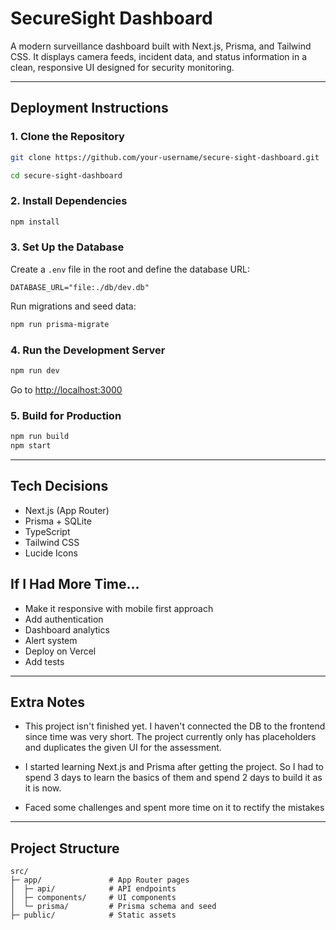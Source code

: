 # SecureSight Dashboard

A modern surveillance dashboard built with Next.js, Prisma, and Tailwind CSS. It displays camera feeds, incident data, and status information in a clean, responsive UI designed for security monitoring.

--- 

## Deployment Instructions

### 1. Clone the Repository

```bash
git clone https://github.com/your-username/secure-sight-dashboard.git

cd secure-sight-dashboard
```

### 2. Install Dependencies

```bash
npm install
```

### 3. Set Up the Database

Create a `.env` file in the root and define the database URL:

```env
DATABASE_URL="file:./db/dev.db"
```

Run migrations and seed data:

```bash
npm run prisma-migrate
```

### 4. Run the Development Server

```bash
npm run dev
```

Go to [http://localhost:3000](http://localhost:3000)

### 5. Build for Production

```bash
npm run build
npm start
```

---

##  Tech Decisions

+ Next.js (App Router)
+ Prisma + SQLite
+ TypeScript
+ Tailwind CSS
+ Lucide Icons


##  If I Had More Time…

* Make it responsive with mobile first approach
* Add authentication 
* Dashboard analytics
* Alert system 
* Deploy on Vercel 
* Add tests

--- 

## Extra Notes

- This project isn't finished yet. I haven't connected the DB to the frontend since time was very short. The project currently only has placeholders and duplicates the given UI for the assessment.

- I started learning Next.js and Prisma after getting the project. So I had to spend 3 days to learn the basics of them and spend 2 days to build it as it is now.

- Faced some challenges and spent more time on it to rectify the mistakes

---

## Project Structure

```
src/
├─ app/               # App Router pages
│  ├─ api/            # API endpoints
│  ├─ components/     # UI components
│  └─ prisma/         # Prisma schema and seed
├─ public/            # Static assets 
```
